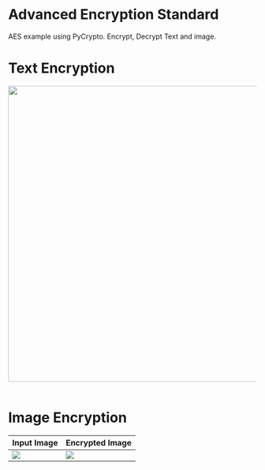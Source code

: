 # Advanced Encryption Standard
AES example using PyCrypto.
Encrypt, Decrypt Text and image.

# Text Encryption
<img src="https://raw.githubusercontent.com/xploiter-projects/CS381-Network-Security/master/Advanced%20Encryption%20Standard%20(AES)/outputs/text_encryption.png" width="800px" height="600px"></br></br>
# Image Encryption
| Input Image | Encrypted Image |
| --- | --- |
|<img src="https://raw.githubusercontent.com/xploiter-projects/CS381-Network-Security/master/Advanced%20Encryption%20Standard%20(AES)/outputs/input_img.png">|<img src="https://raw.githubusercontent.com/xploiter-projects/CS381-Network-Security/master/Advanced%20Encryption%20Standard%20(AES)/outputs/encrypted_img.png">|
